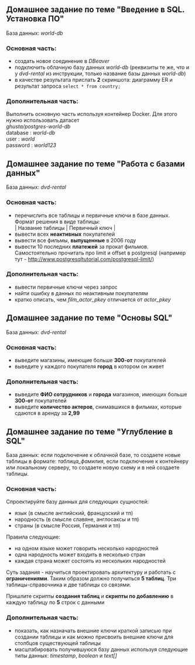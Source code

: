## Домашнее задание по теме "Введение в SQL. Установка ПО"
База данных: *world-db*
### Основная часть:

- создать новое соединение в *DBeaver* 
- подключить облачную базу данных *world-db* (реквизиты те же, что и у *dvd-rental* из инструкции, 
только название базы данных *world-db*)
- в качестве результата прислать **2** скриншота: диаграмму ER и результат запроса ```select * from country;```

### Дополнительная часть:

Выполнить основную часть используя контейнер Docker.
Для этого нужно использовать датасет  
*ghusta/postgres-world-db*  
database : *world-db*  
user : *world*  
password : *world123*  



## Домашнее задание по теме "Работа с базами данных"
База данных: *dvd-rental*
### Основная часть:

- перечислить все таблицы и первичные ключи в базе данных. Формат решения в виде таблицы:  
 | Название таблицы | Первичный ключ |  
- вывести всех **неактивных** покупателей  
- вывести все фильмы, **выпущенные** в 2006 году  
- вывести 10 последних **платежей** за прокат фильмов. 
Самостоятельно прочитать про limit и offset в postgresql (например тут - 
http://www.postgresqltutorial.com/postgresql-limit/)

### Дополнительная часть:

- вывести первичные ключи через запрос
- найти ошибку в данных по неактивным покупателям
- кратко описать, чем *film_actor_pkey* отличается от *actor_pkey* 



## Домашнее задание по теме "Основы SQL"
База данных: *dvd-rental*
### Основная часть:

- выведите магазины, имеющие больше **300-от** покупателей  
- выведите у каждого покупателя **город** в котором он живет

### Дополнительная часть:

- выведите **ФИО сотрудников** и **города** магазинов, имеющих больше **300-от** покупателей  
- выведите **количество актеров**, снимавшихся в фильмах, которые сдаются в аренду за **2,99**



## Домашнее задание по теме "Углубление в SQL"
База данных: если подключение к облачной базе, то создаете новые таблицы в формате: *таблица_фамилия*, если 
подключение к контейнеру или локальному серверу, то создаете новую схему и в ней создаете таблицы.  
### Основная часть:

Спроектируйте базу данных для следующих сущностей:  
- язык (в смысле английский, французский и тп)  
- народность (в смысле славяне, англосаксы и тп)  
- страны (в смысле Россия, Германия и тп)

Правила следующие:
- на одном языке может говорить несколько народностей
- одна народность может входить в несколько стран
- каждая страна может состоять из нескольких народностей

Суть задания - научиться проектировать архитектуру и работать с **ограничениями**.
Таким образом должно получиться **5 таблиц**. Три таблицы-справочника и две таблицы со связями.

Пришлите скрипты **создания таблиц** и **скрипты по добавлению** в каждую таблицу по **5** строк с данными

### Дополнительная часть:

- показать, как назначать внешние ключи краткой записью при создании таблицы и как можно присвоить 
внешние ключи для столбцов существующей таблицы
- масштабировать получившуюся базу данных используя следующие типы данных: *timestamp*, *boolean* и *text[]* 